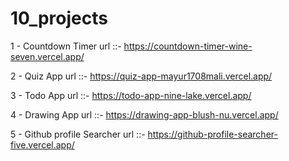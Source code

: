 # 10_projects

1 - Countdown Timer    url ::-   https://countdown-timer-wine-seven.vercel.app/  

2 - Quiz App           url ::-   https://quiz-app-mayur1708mali.vercel.app/    

3 - Todo App           url ::-   https://todo-app-nine-lake.vercel.app/

4 - Drawing App        url ::-   https://drawing-app-blush-nu.vercel.app/

5 - Github profile Searcher      url ::-    https://github-profile-searcher-five.vercel.app/

